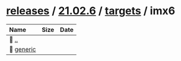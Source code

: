 ---
---

# [releases](/releases/) / [21.02.6](/releases/21.02.6/) / [targets](/releases/21.02.6/targets/) / imx6


| Name | Size | Date |
|:---|---:|---|
| 📁 [..](../) | | |
| 📁 [generic](generic) | | |

